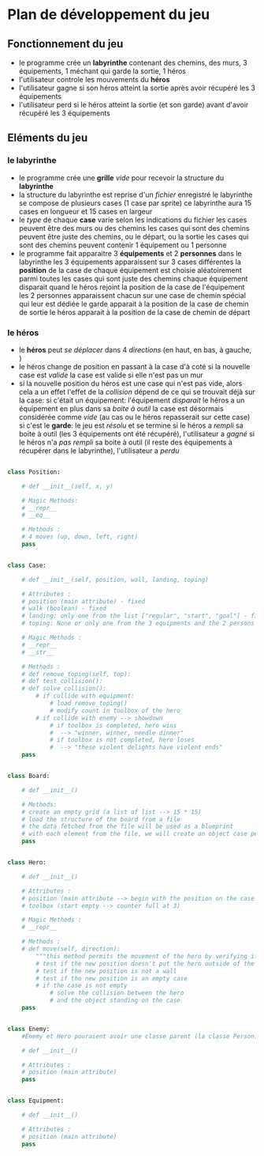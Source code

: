 # Plan de développement du jeu

## Fonctionnement du jeu

- le programme crée un **labyrinthe** contenant
    des chemins,
    des murs,
    3 équipements,
    1 méchant qui garde la sortie,
    1 héros
- l'utilisateur controle les mouvements du **héros**
- l'utilisateur gagne si son héros atteint la sortie après avoir récupéré les 3 équipements
- l'utilisateur perd si le héros atteint la sortie (et son garde) avant d'avoir récupéré les 3 équipements

## Eléments du jeu

### le labyrinthe

- le programme crée une **grille** *vide* pour recevoir la structure du **labyrinthe**
- la structure du labyrinthe est reprise d'un *fichier* enregistré
    le labyrinthe se compose de plusieurs cases (1 case par sprite)
    ce labyrinthe aura 15 cases en longueur et 15 cases en largeur
- le *type* de chaque **case** varie selon les indications du fichier
    les cases peuvent être des murs ou des chemins
    les cases qui sont des chemins peuvent être juste des chemins, ou le départ, ou la sortie
    les cases qui sont des chemins peuvent contenir 1 équipement ou 1 personne
- le programme fait apparaitre 3 **équipements** et 2 **personnes** dans le labyrinthe
    les 3 équipements apparaissent sur 3 cases différentes
        la **position** de la case de chaque équipement est choisie aléatoirement parmi toutes les cases qui sont juste des chemins
        chaque équipement disparait quand le héros rejoint la position de la case de l'équipement
    les 2 personnes apparaissent chacun sur une case de chemin spécial qui leur est dédiée
        le garde apparait à la position de la case de chemin de sortie
        le héros apparait à la position de la case de chemin de départ

### le héros

- le **héros** peut *se déplacer* dans 4 *directions* (en haut, en bas, à gauche, )
- le héros change de position en passant à la case d'à coté si la nouvelle case est *valide*
    la case est valide si elle n'est pas un mur
- si la nouvelle position du héros est une case qui n'est pas vide, alors cela a un effet
    l'effet de la *collision* dépend de ce qui se trouvait déjà sur la case:
    si c'était un équipement:
        l'équipement *disparait*
        le héros a un équipement en plus dans sa *boite à outil*
        la case est désormais considérée comme *vide* (au cas ou le héros repasserait sur cette case)
    si c'est le **garde**:
        le jeu est *résolu* et se termine
        si le héros a *rempli* sa boite à outil (les 3 équipements ont été récupéré), l'utilisateur a *gagné*
        si le héros n'a *pas rempli* sa boite à outil (il reste des équipements à récupérer dans le labyrinthe), l'utilisateur a *perdu*


```python

class Position:

    # def __init__(self, x, y)

    # Magic Methods:
    # __repr__
    # __eq__

    # Methods :
    # 4 moves (up, down, left, right)
    pass


class Case:

    # def __init__(self, position, wall, landing, toping)

    # Attributes :
    # position (main attribute) - fixed
    # walk (boolean) - fixed
    # landing: only one from the list ["regular", "start", "goal"] - fixed
    # toping: None or only one from the 3 equipments and the 2 persons - not fixed

    # Magic Methods :
    # __repr__
    # __str__

    # Methods :
    # def remove_toping(self, top):
    # def test_collision():
    # def solve_collision():
        # if collide with equipment:
            # load remove_toping()
            # modify count in toolbox of the hero
        # if collide with enemy --> showdown
            # if toolbox is completed, hero wins
            #  --> "winner, winner, needle dinner"
            # if toolbox is not completed, hero loses
            #  --> "these violent delights have violent ends"
    pass


class Board:

    # def __init__()

    # Methods:
    # create an empty grid (a list of list --> 15 * 15)
    # load the structure of the board from a file
    # the data fetched from the file will be used as a blueprint
    # with each element from the file, we will create an object case per element of the list to populate the grid
    pass


class Hero:

    # def __init__()

    # Attributes :
    # position (main attribute --> begin with the position on the case "start")
    # toolbox (start empty --> counter full at 3)

    # Magic Methods :
    # __repr__

    # Methods :
    # def move(self, direction):
        """this method permits the movement of the hero by verifying if the position is a valid one, and by solving eventual collisions with any object standing on the case"""
        # test if the new position doesn't put the hero outside of the board
        # test if the new position is not a wall
        # test if the new position is an empty case
        # if the case is not empty
            # solve the collision between the hero
            # and the object standing on the case
    pass


class Enemy:
    #Enemy et Hero pouraient avoir une classe parent (la classe Person)

    # def __init__()

    # Attributes :
    # position (main attribute)
    pass


class Equipment:

    # def __init__()

    # Attributes :
    # position (main attribute)
    pass

```
